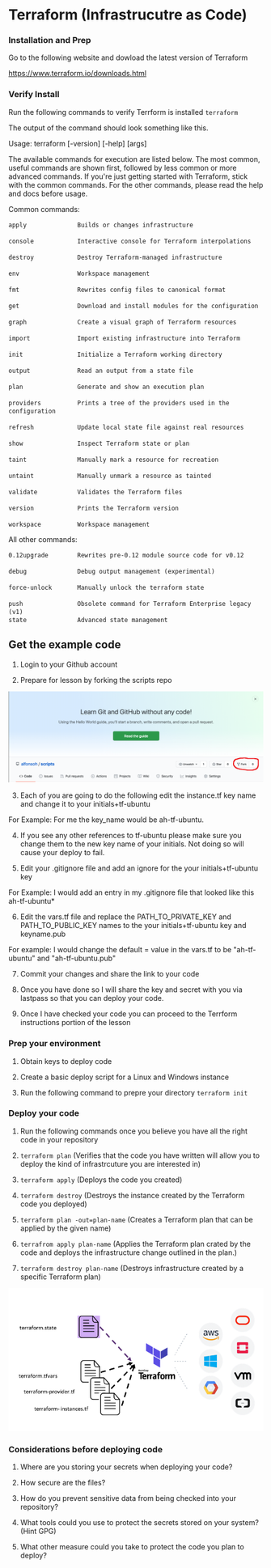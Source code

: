 # Terraform (Infrastrucutre as Code)

### Installation and Prep

Go to the following website and dowload the latest version of Terraform

https://www.terraform.io/downloads.html

### Verify Install

Run the following commands to verify Terrform is installed `terraform`

The output of the command should look something like this.

Usage: terraform [-version] [-help] <command> [args]

The available commands for execution are listed below.
The most common, useful commands are shown first, followed by
less common or more advanced commands. If you're just getting
started with Terraform, stick with the common commands. For the
other commands, please read the help and docs before usage.

Common commands:

    apply              Builds or changes infrastructure

    console            Interactive console for Terraform interpolations

    destroy            Destroy Terraform-managed infrastructure

    env                Workspace management

    fmt                Rewrites config files to canonical format

    get                Download and install modules for the configuration

    graph              Create a visual graph of Terraform resources

    import             Import existing infrastructure into Terraform

    init               Initialize a Terraform working directory

    output             Read an output from a state file

    plan               Generate and show an execution plan

    providers          Prints a tree of the providers used in the configuration

    refresh            Update local state file against real resources

    show               Inspect Terraform state or plan

    taint              Manually mark a resource for recreation

    untaint            Manually unmark a resource as tainted

    validate           Validates the Terraform files

    version            Prints the Terraform version

    workspace          Workspace management

All other commands:

    0.12upgrade        Rewrites pre-0.12 module source code for v0.12

    debug              Debug output management (experimental)

    force-unlock       Manually unlock the terraform state

    push               Obsolete command for Terraform Enterprise legacy (v1)
    state              Advanced state management

## Get the example code

1. Login to your Github account

2. Prepare for lesson by forking the scripts repo

![Github](github-fork.png)

3. Each of you are going to do the following edit the instance.tf key name and change it to your initials+tf-ubuntu

For Example: For me the key_name would be ah-tf-ubuntu.

4. If you see any other references to tf-ubuntu please make sure you change them to the new key name of your initials. Not doing so will cause your deploy to fail.

5. Edit your .gitignore file and add an ignore for the your initials+tf-ubuntu key

For Example: I would add an entry in my .gitignore file that looked like this ah-tf-ubuntu*

6. Edit the vars.tf file and replace the PATH_TO_PRIVATE_KEY and PATH_TO_PUBLIC_KEY names to the your initials+tf-ubuntu key and keyname.pub

For example: I would change the default = value in the vars.tf to be "ah-tf-ubuntu" and "ah-tf-ubuntu.pub"

7. Commit your changes and share the link to your code

8. Once you have done so I will share the key and secret with you via lastpass so that you can deploy your code.

9. Once I have checked your code you can proceed to the Terrform instructions portion of the lesson


### Prep your environment

1. Obtain keys to deploy code

2. Create a basic deploy script for a Linux and Windows instance

3. Run the following command to prepre your directory `terraform init`

### Deploy your code

1. Run the following commands once you believe you have all the right code in your repository

2. `terraform plan` (Verifies that the code you have written will allow you to deploy the kind of infrastrcuture you are interested in)

3. `terraform apply` (Deploys the code you created)

4. `terraform destroy` (Destroys the instance created by the Terraform code you deployed)

5. `terraform plan -out=plan-name` (Creates a Terraform plan that can be applied by the given name)

6. `terrafrom apply plan-name` (Applies the Terraform plan crated by the code and deploys the infrastructure change outlined in the plan.)

7. `terraform destroy plan-name` (Destroys infrastructure created by a specific Terraform plan)

![Terraform](terraform.png)

### Considerations before deploying code

1. Where are you storing your secrets when deploying your code?

2. How secure are the files?

3. How do you prevent sensitive data from being checked into your repository?

4. What tools could you use to protect the secrets stored on your system? (Hint GPG)

5. What other measure could you take to protect the code you plan to deploy?
